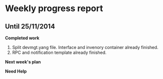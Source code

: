 Weekly progress report
======================

 Until 25/11/2014
-----------------------

**Completed work**

1. Split devmgt.yang file. Interface and invenory container already finished.
2. RPC and notification template already finished.


**Next week's plan**



**Need Help**

